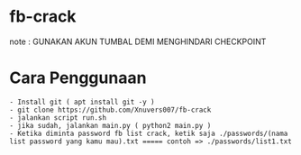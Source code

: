 # fb-crack

note : GUNAKAN AKUN TUMBAL DEMI MENGHINDARI CHECKPOINT

# Cara Penggunaan
    - Install git ( apt install git -y )
    - git clone https://github.com/Xnuvers007/fb-crack
    - jalankan script run.sh
    - jika sudah, jalankan main.py ( python2 main.py )
    - Ketika diminta password fb list crack, ketik saja ./passwords/(nama list password yang kamu mau).txt ===== contoh => ./passwords/list1.txt